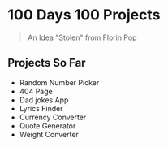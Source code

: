 # 100 Days 100 Projects
> An Idea "Stolen" from Florin Pop

## Projects So Far
* Random Number Picker
* 404 Page
* Dad jokes App
* Lyrics Finder
* Currency Converter
* Quote Generator
* Weight Converter
